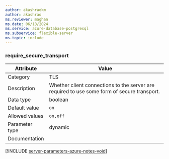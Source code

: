 ```yaml
---
author: akashraokm
author: akashrao
ms.reviewer: maghan
ms.date: 06/18/2024
ms.service: azure-database-postgresql
ms.subservice: flexible-server
ms.topic: include
---
```

### require_secure_transport

| Attribute      | Value                                                      |
|----------------|------------------------------------------------------------|
| Category       | TLS      |
| Description    | Whether client connections to the server are required to use some form of secure transport. |
| Data type      | boolean   |
| Default value  | `on`          |
| Allowed values | `on,off`       |
| Parameter type | dynamic        |
| Documentation  |               |


[!INCLUDE [server-parameters-azure-notes-void](./server-parameters-azure-notes-void.md)]



